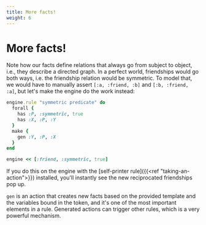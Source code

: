 ```yaml
---
title: More facts!
weight: 6
---
```


# More facts!

Note how our facts define relations that always go from subject to object, i.e., they describe a directed graph. In a perfect world, friendships would go both ways, i.e. the friendship relation would be symmetric. To model that, we would have to manually assert `[:a, :friend, :b]` and `[:b, :friend, :a]`, but let's make the engine do the work instead:

```ruby
engine.rule "symmetric predicate" do
  forall {
    has :P, :symmetric, true
    has :X, :P, :Y
  }
  make {
    gen :Y, :P, :X
  }
end

engine << [:friend, :symmetric, true]
```

If you do this on the engine with the [self-printer rule]({{<ref "taking-an-action">}}) installed, you'll instantly see the new reciprocated friendships pop up.

`gen` is an action that creates new facts based on the provided template and the variables bound in the token, and it's one of the most important elements in a rule. Generated actions can trigger other rules, which is a very powerful mechanism.

